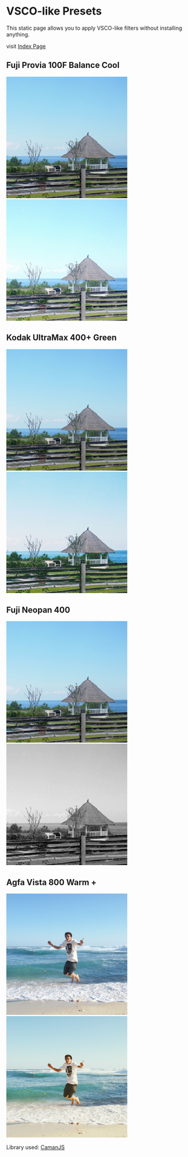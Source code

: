 # VSCO-like Presets
This static page allows you to apply VSCO-like filters without installing anything. 

visit <a href="http://maxim-xu.github.io/vsco-like/" target="_blank">Index Page</a> 

## Fuji Provia 100F Balance Cool
<img src="./img/9.jpg" width="320" height="320" alt="before" title="before">&nbsp;&nbsp;<img src="./img/9c.jpg" width="320" height="320" alt="after" title="after">
## Kodak UltraMax 400+ Green
<img src="./img/9.jpg" width="320" height="320" alt="before" title="before">&nbsp;&nbsp;<img src="./img/kodak.jpg" width="320" height="320" alt="after" title="after">
## Fuji Neopan 400
<img src="./img/9.jpg" width="320" height="320" alt="before" title="before"> &nbsp;&nbsp;<img src="./img/neopan.jpg" width="320" height="320" alt="after" title="after">
## Agfa Vista 800 Warm +
<img src="./img/8.jpg" width="320" height="320" alt="before" title="before">&nbsp;&nbsp;<img src="./img/8c.jpg" width="320" height="320" alt="after" title="after">
 
Library used: <a href="http://github.com/meltingice/CamanJS" target="_blank">CamanJS</a> 
